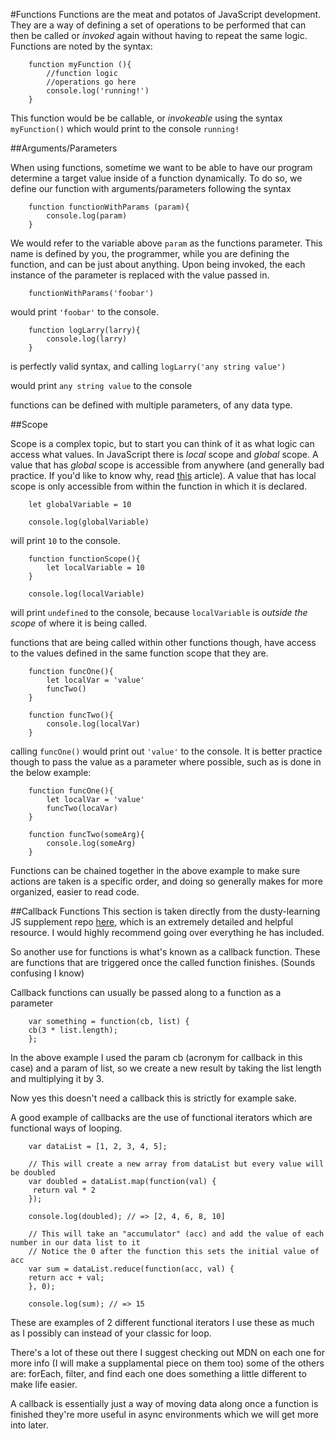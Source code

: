 

#Functions
Functions are the meat and potatos of JavaScript development. They are a way of defining a set of operations to be performed that can then be called or _invoked_ again without having to repeat the same logic. Functions are noted by the syntax:
```
    function myFunction (){
        //function logic
        //operations go here
        console.log('running!')
    }
```
This function would be be callable, or _invokeable_ using the syntax `myFunction()` which would print to the console `running!`

##Arguments/Parameters

When using functions, sometime we want to be able to have our program determine a target value inside of a function dynamically. To do so, we define our function with arguments/parameters following the syntax
```
    function functionWithParams (param){
        console.log(param)
    }
```
We would refer to the variable above `param` as the functions parameter. This name is defined by you, the programmer, while you are defining the function, and can be just about anything. Upon being invoked, the each instance of the parameter is replaced with the value passed in.
```
    functionWithParams('foobar')
```
would print `'foobar'` to the console.

```
    function logLarry(larry){
        console.log(larry)
    }
```
is perfectly valid syntax, and calling `logLarry('any string value')`

would print `any string value` to the console

functions can be defined with multiple parameters, of any data type.

##Scope

Scope is a complex topic, but to start you can think of it as what logic can access what values. In JavaScript there is _local_ scope and _global_ scope. A value that has _global_ scope is accessible from anywhere (and generally bad practice. If you'd like to know why, read [this](https://dev.to/mervinsv/why-global-variables-are-bad-4pj) article). A value that has local scope is only accessible from within the function in which it is declared.
```
    let globalVariable = 10

    console.log(globalVariable)
```
will print `10` to the console.
```
    function functionScope(){
        let localVariable = 10
    }  

    console.log(localVariable)
```
will print `undefined` to the console, because `localVariable` is _outside the scope_ of where it is being called.

functions that are being called within other functions though, have access to the values defined in the same function scope that they are.
```
    function funcOne(){
        let localVar = 'value'
        funcTwo()
    }

    function funcTwo(){
        console.log(localVar)
    }
```
calling `funcOne()` would print out `'value'` to the console. It is better practice though to pass the value as a parameter where possible, such as is done in the below example:
```
    function funcOne(){
        let localVar = 'value'
        funcTwo(locaVar)
    }

    function funcTwo(someArg){
        console.log(someArg)
    }
```
Functions can be chained together in the above example to make sure actions are taken is a specific order, and doing so generally makes for more organized, easier to read code.

##Callback Functions
This section is taken directly from the dusty-learning JS supplement repo [here](https://github.com/dusty-learning/supplement/tree/master/JavaScript/Functions), which is an extremely detailed and helpful resource. I would highly recommend going over everything he has included.

So another use for functions is what's known as a callback function. These are functions that are triggered once the called function finishes. (Sounds confusing I know)

Callback functions can usually be passed along to a function as a parameter
```
    var something = function(cb, list) {
    cb(3 * list.length);
    };
```
In the above example I used the param cb (acronym for callback in this case) and a param of list, so we create a new result by taking the list length and multiplying it by 3.

Now yes this doesn't need a callback this is strictly for example sake.

A good example of callbacks are the use of functional iterators which are functional ways of looping.
```
    var dataList = [1, 2, 3, 4, 5];

    // This will create a new array from dataList but every value will be doubled
    var doubled = dataList.map(function(val) {
     return val * 2
    });

    console.log(doubled); // => [2, 4, 6, 8, 10]

    // This will take an "accumulator" (acc) and add the value of each number in our data list to it
    // Notice the 0 after the function this sets the initial value of acc
    var sum = dataList.reduce(function(acc, val) {
    return acc + val;
    }, 0);

    console.log(sum); // => 15
```
These are examples of 2 different functional iterators I use these as much as I possibly can instead of your classic for loop.

There's a lot of these out there I suggest checking out MDN on each one for more info (I will make a supplamental piece on them too) some of the others are: forEach, filter, and find each one does something a little different to make life easier.

A callback is essentially just a way of moving data along once a function is finished they're more useful in async environments which we will get more into later.